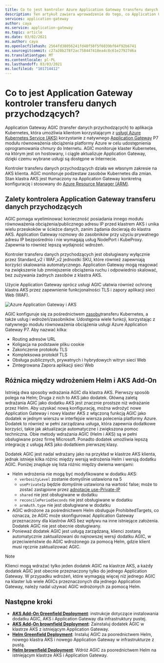 ```yaml
---
title: Co to jest kontroler Azure Application Gateway transferu danych przychodzących?
description: Ten artykuł zawiera wprowadzenie do tego, co Application Gateway kontroler transferu danych przychodzących.
services: application-gateway
author: caya
ms.service: application-gateway
ms.topic: article
ms.date: 03/02/2021
ms.author: caya
ms.openlocfilehash: 2564fd38056241fd48f58f5f6039bf64f92b6741
ms.sourcegitcommit: c27a20b278f2ac758447418ea4c8c61e27927d6a
ms.translationtype: MT
ms.contentlocale: pl-PL
ms.lasthandoff: 03/03/2021
ms.locfileid: "101714412"
---
```

# <a name="what-is-application-gateway-ingress-controller"></a>Co to jest Application Gateway kontroler transferu danych przychodzących?
Application Gateway AGIC (transfer danych przychodzących) to aplikacja Kubernetes, która umożliwia klientom korzystającym z [usługi Azure Kubernetes Service (AKS)](https://azure.microsoft.com/services/kubernetes-service/) korzystanie z natywnego [Application Gateway](https://azure.microsoft.com/services/application-gateway/) P7 modułu równoważenia obciążenia platformy Azure w celu udostępnienia oprogramowania chmury do Internetu. AGIC monitoruje klaster Kubernetes, na którym jest on hostowany, i ciągle aktualizuje Application Gateway, dzięki czemu wybrane usługi są dostępne w Internecie.

Kontroler transferu danych przychodzących działa we własnym zakresie na AKS klienta. AGIC monitoruje podzestaw zasobów Kubernetes dla zmian. Stan klastra AKS jest tłumaczony na Application Gateway konkretną konfigurację i stosowany do [Azure Resource Manager (ARM)](../azure-resource-manager/management/overview.md).

## <a name="benefits-of-application-gateway-ingress-controller"></a>Zalety kontrolera Application Gateway transferu danych przychodzących
AGIC pomaga wyeliminować konieczność posiadania innego modułu równoważenia obciążenia/publicznego adresu IP przed klastrem AKS i unika wielu przeskoków w ścieżce danych, zanim żądania docierają do klastra AKS. Application Gateway rozmowy do zasobników przy użyciu prywatnego adresu IP bezpośrednio i nie wymagają usług NodePort i KubeProxy. Zapewnia to również lepszą wydajność wdrożeń.

Kontroler transferu danych przychodzących jest obsługiwany wyłącznie przez Standard_v2 i WAF_v2 jednostki SKU, które również zapewniają korzyści skalowania automatycznego. Application Gateway mogą reagować na zwiększenie lub zmniejszenie obciążenia ruchu i odpowiednio skalować, bez zużywania żadnych zasobów z klastra AKS.

Użycie Application Gateway oprócz usługi AGIC ułatwia również ochronę klastra AKS przez zapewnienie funkcjonalności TLS i zapory aplikacji sieci Web (WAF).

![Azure Application Gateway i AKS](./media/application-gateway-ingress-controller-overview/architecture.png)

AGIC konfiguruje się za pośrednictwem [zasobu](https://kubernetes.io/docs/user-guide/ingress/)transferu Kubernetes, a także usług i wdrożeń/zasobników. Udostępnia wiele funkcji, korzystając z natywnego modułu równoważenia obciążenia usługi Azure Application Gateway P7. Aby nazwać kilka:
  - Routing adresów URL
  - Koligacja na podstawie pliku cookie
  - Zakończenie protokołu TLS
  - Kompleksowa protokół TLS
  - Obsługa publicznych, prywatnych i hybrydowych witryn sieci Web
  - Zintegrowana Zapora aplikacji sieci Web

## <a name="difference-between-helm-deployment-and-aks-add-on"></a>Różnica między wdrożeniem Helm i AKS Add-On
Istnieją dwa sposoby wdrażania AGIC dla klastra AKS. Pierwszy sposób polega na Helm; Druga z nich to AKS jako dodatek. Główną zaletą wdrażania AGIC jako dodatku AKS jest znacznie prostsze niż wdrażanie przez Helm. Aby uzyskać nową konfigurację, można wdrożyć nowe Application Gateway i nowy klaster AKS z włączoną funkcją AGIC jako dodatek w jednym wierszu w interfejsie wiersza polecenia platformy Azure. Dodatek to również w pełni zarządzana usługa, która zapewnia dodatkowe korzyści, takie jak aktualizacje automatyczne i zwiększona pomoc techniczna. Obie metody wdrażania AGIC (Helm i AKS) są w pełni obsługiwane przez firmę Microsoft. Ponadto dodatek umożliwia lepszą integrację z usługą AKS jako dodatkiem pierwszej klasy.

Dodatek AGIC jest nadal wdrażany jako na przykład w klastrze AKS klienta, jednak istnieje kilka różnic między wersją wdrożenia Helm i wersją dodatku AGIC. Poniżej znajduje się lista różnic między dwiema wersjami: 
  - Helm wdrożenia nie mogą być modyfikowane w dodatku AKS:
    - `verbosityLevel` zostanie domyślnie ustawiona na 5
    - `usePrivateIp` będzie domyślnie ustawiona na wartość false; może to zostać zastąpione przez [adnotację use-Private-IP](ingress-controller-annotations.md#use-private-ip)
    - `shared` nie jest obsługiwane w dodatku 
    - `reconcilePeriodSeconds` nie jest obsługiwane w dodatku
    - `armAuth.type` nie jest obsługiwane w dodatku
  - AGIC wdrożone za pośrednictwem Helm obsługuje ProhibitedTargets, co oznacza, że AGIC może skonfigurować Application Gateway przeznaczony dla klastrów AKS bez wpływu na inne istniejące założenia. Dodatek AGIC nie jest obecnie obsługiwany. 
  - Ponieważ dodatek AGIC jest usługą zarządzaną, klienci zostaną automatycznie zaktualizowani do najnowszej wersji dodatku AGIC, w przeciwieństwie do AGIC wdrożonego za pomocą Helm, gdzie klient musi ręcznie zaktualizować AGIC. 

> [!NOTE]
> Klienci mogą wdrażać tylko jeden dodatek AGIC na klastrze AKS, a każdy dodatek AGIC jest obecnie przeznaczony tylko do jednego Application Gateway. W przypadku wdrożeń, które wymagają więcej niż jednego AGIC na klaster lub wiele AGICs przeznaczonych dla jednego Application Gateway, należy nadal używać AGIC wdrożonych za pomocą Helm. 

## <a name="next-steps"></a>Następne kroki
- [**AKS Add-On Greenfield Deployment**](tutorial-ingress-controller-add-on-new.md): instrukcje dotyczące instalowania dodatku AGIC, AKS i Application Gateway dla infrastruktury pustej.
- [**AKS Add-On brownfield Deployment**](tutorial-ingress-controller-add-on-existing.md): Zainstaluj dodatek AGIC w klastrze AKS z istniejącym Application Gateway.
- [**Helm Greenfield Deployment**](ingress-controller-install-new.md): Instaluj AGIC za poorednictwem Helm, nowego klastra AKS i nowego Application Gateway w infrastrukturze z pustą.
- [**Helm brownfield Deployment**](ingress-controller-install-existing.md): Wdróż AGIC za poorednictwem Helm na istniejącym klastrze AKS i Application Gateway.